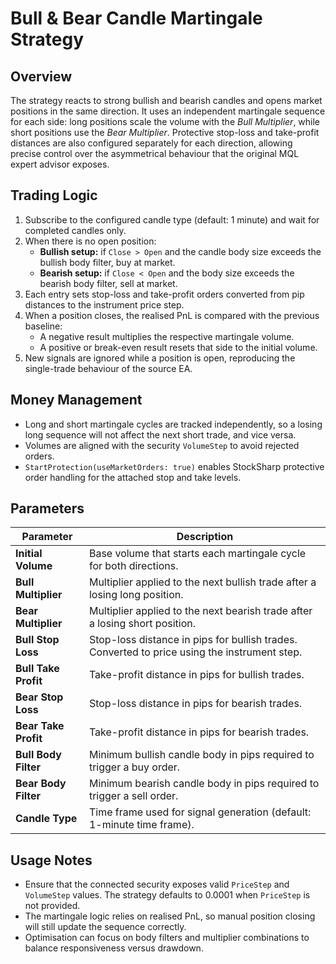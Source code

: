 # Bull & Bear Candle Martingale Strategy

## Overview
The strategy reacts to strong bullish and bearish candles and opens market positions in the same direction. It uses an independent martingale sequence for each side: long positions scale the volume with the *Bull Multiplier*, while short positions use the *Bear Multiplier*. Protective stop-loss and take-profit distances are also configured separately for each direction, allowing precise control over the asymmetrical behaviour that the original MQL expert advisor exposes.

## Trading Logic
1. Subscribe to the configured candle type (default: 1 minute) and wait for completed candles only.
2. When there is no open position:
   - **Bullish setup:** if `Close > Open` and the candle body size exceeds the bullish body filter, buy at market.
   - **Bearish setup:** if `Close < Open` and the body size exceeds the bearish body filter, sell at market.
3. Each entry sets stop-loss and take-profit orders converted from pip distances to the instrument price step.
4. When a position closes, the realised PnL is compared with the previous baseline:
   - A negative result multiplies the respective martingale volume.
   - A positive or break-even result resets that side to the initial volume.
5. New signals are ignored while a position is open, reproducing the single-trade behaviour of the source EA.

## Money Management
- Long and short martingale cycles are tracked independently, so a losing long sequence will not affect the next short trade, and vice versa.
- Volumes are aligned with the security `VolumeStep` to avoid rejected orders.
- `StartProtection(useMarketOrders: true)` enables StockSharp protective order handling for the attached stop and take levels.

## Parameters
| Parameter | Description |
|-----------|-------------|
| **Initial Volume** | Base volume that starts each martingale cycle for both directions. |
| **Bull Multiplier** | Multiplier applied to the next bullish trade after a losing long position. |
| **Bear Multiplier** | Multiplier applied to the next bearish trade after a losing short position. |
| **Bull Stop Loss** | Stop-loss distance in pips for bullish trades. Converted to price using the instrument step. |
| **Bull Take Profit** | Take-profit distance in pips for bullish trades. |
| **Bear Stop Loss** | Stop-loss distance in pips for bearish trades. |
| **Bear Take Profit** | Take-profit distance in pips for bearish trades. |
| **Bull Body Filter** | Minimum bullish candle body in pips required to trigger a buy order. |
| **Bear Body Filter** | Minimum bearish candle body in pips required to trigger a sell order. |
| **Candle Type** | Time frame used for signal generation (default: 1-minute time frame). |

## Usage Notes
- Ensure that the connected security exposes valid `PriceStep` and `VolumeStep` values. The strategy defaults to 0.0001 when `PriceStep` is not provided.
- The martingale logic relies on realised PnL, so manual position closing will still update the sequence correctly.
- Optimisation can focus on body filters and multiplier combinations to balance responsiveness versus drawdown.
